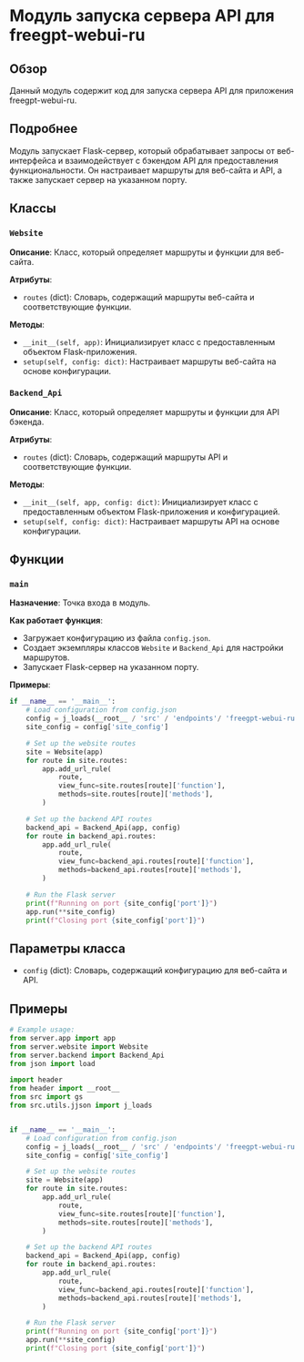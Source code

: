 # Модуль запуска сервера API для freegpt-webui-ru

## Обзор

Данный модуль содержит код для запуска сервера API для приложения freegpt-webui-ru. 

## Подробнее

Модуль запускает Flask-сервер, который обрабатывает запросы от веб-интерфейса и взаимодействует с бэкендом API для предоставления функциональности. Он настраивает маршруты для веб-сайта и API, а также запускает сервер на указанном порту.

## Классы

### `Website`

**Описание**: Класс, который определяет маршруты и функции для веб-сайта.

**Атрибуты**:

- `routes` (dict): Словарь, содержащий маршруты веб-сайта и соответствующие функции.

**Методы**:

- `__init__(self, app)`: Инициализирует класс с предоставленным объектом Flask-приложения.
- `setup(self, config: dict)`: Настраивает маршруты веб-сайта на основе конфигурации.

### `Backend_Api`

**Описание**: Класс, который определяет маршруты и функции для API бэкенда.

**Атрибуты**:

- `routes` (dict): Словарь, содержащий маршруты API и соответствующие функции.

**Методы**:

- `__init__(self, app, config: dict)`: Инициализирует класс с предоставленным объектом Flask-приложения и конфигурацией.
- `setup(self, config: dict)`: Настраивает маршруты API на основе конфигурации.


## Функции

### `main`

**Назначение**: Точка входа в модуль.

**Как работает функция**:

- Загружает конфигурацию из файла `config.json`.
- Создает экземпляры классов `Website` и `Backend_Api` для настройки маршрутов.
- Запускает Flask-сервер на указанном порту.

**Примеры**:

```python
if __name__ == '__main__':
    # Load configuration from config.json
    config = j_loads(__root__ / 'src' / 'endpoints'/ 'freegpt-webui-ru' / 'config.json')
    site_config = config['site_config']

    # Set up the website routes
    site = Website(app)
    for route in site.routes:
        app.add_url_rule(
            route,
            view_func=site.routes[route]['function'],
            methods=site.routes[route]['methods'],
        )

    # Set up the backend API routes
    backend_api = Backend_Api(app, config)
    for route in backend_api.routes:
        app.add_url_rule(
            route,
            view_func=backend_api.routes[route]['function'],
            methods=backend_api.routes[route]['methods'],
        )

    # Run the Flask server
    print(f"Running on port {site_config['port']}")
    app.run(**site_config)
    print(f"Closing port {site_config['port']}")
```

## Параметры класса

- `config` (dict): Словарь, содержащий конфигурацию для веб-сайта и API.

## Примеры

```python
# Example usage:
from server.app import app
from server.website import Website
from server.backend import Backend_Api
from json import load

import header
from header import __root__
from src import gs
from src.utils.jjson import j_loads


if __name__ == '__main__':
    # Load configuration from config.json
    config = j_loads(__root__ / 'src' / 'endpoints'/ 'freegpt-webui-ru' / 'config.json')
    site_config = config['site_config']

    # Set up the website routes
    site = Website(app)
    for route in site.routes:
        app.add_url_rule(
            route,
            view_func=site.routes[route]['function'],
            methods=site.routes[route]['methods'],
        )

    # Set up the backend API routes
    backend_api = Backend_Api(app, config)
    for route in backend_api.routes:
        app.add_url_rule(
            route,
            view_func=backend_api.routes[route]['function'],
            methods=backend_api.routes[route]['methods'],
        )

    # Run the Flask server
    print(f"Running on port {site_config['port']}")
    app.run(**site_config)
    print(f"Closing port {site_config['port']}")
```
